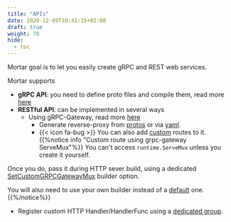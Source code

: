 ```yaml
---
title: "APIs"
date: 2020-12-09T10:41:15+02:00
draft: true
weight: 70
hide:
  - toc
---
```


Mortar goal is to let you easily create gRPC and REST web services.

Mortar supports

- **gRPC API**: you need to define proto files and compile them, read more [here](/api/grpc)
- **RESTful API**: can be implemented in several ways
  - Using gRPC-Gateway, read more [here](/api/grpc-gw)
    - Generate reverse-proxy from [protos](https://github.com/grpc-ecosystem/grpc-gateway#usage) or via [yaml](https://grpc-ecosystem.github.io/grpc-gateway/docs/mapping/grpc_api_configuration/#grpc-api-configuration).
    - {{< icon fa-bug >}} You can also add [custom](https://grpc-ecosystem.github.io/grpc-gateway/docs/operations/inject_router/#adding-custom-routes-to-the-mux) routes to it.
{{%notice info "Custom route using grpc-gateway ServeMux"%}}
You can't access `runtime.ServeMux` unless you create it yourself.

Once you do, pass it during HTTP sever build, using a dedicated [SetCustomGRPCGatewayMux](https://github.com/go-masonry/mortar/blob/master/interfaces/http/server/interfaces.go#L64) builder option.

You will also need to use your own builder instead of a [default](https://github.com/go-masonry/mortar/blob/master/constructors/partial/httpserver.go#L73) one.
{{%/notice%}}

  - Register custom HTTP Handler/HandlerFunc using a [dedicated group](/api/handlers).
